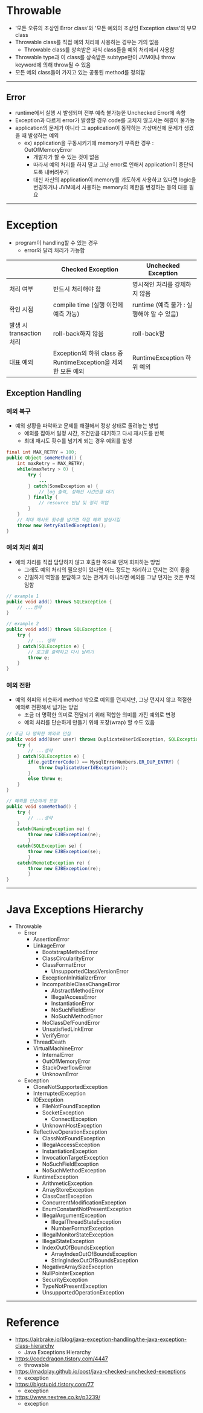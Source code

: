 # Throwable

- '모든 오류의 조상인 Error class'와 '모든 예외의 조상인 Exception class'의 부모 class
- Throwable class를 직접 예외 처리에 사용하는 경우는 거의 없음
  - Throwable class를 상속받은 자식 class들을 예외 처리에서 사용함
- Throwable type과 이 class를 상속받은 subtype만이 JVM이나 throw keyword에 의해 throw될 수 있음
- 모든 예외 class들이 가지고 있는 공통된 method를 정의함

---

## Error

- runtime에서 실행 시 발생되며 전부 예측 불가능한 Unchecked Error에 속함
- Exception과 다르게 error가 발생할 경우 code를 고치지 않고서는 해결이 불가능
- application의 문제가 아니라 그 application이 동작하는 가상머신에 문제가 생겼을 때 발생하는 예외
  - ex) application을 구동시키기에 memory가 부족한 경우 : OutOfMemoryError
    - 개발자가 할 수 있는 것이 없음
    - 따라서 예외 처리를 하지 말고 그냥 error로 인해서 application이 중단되도록 내버려두기
    - 대신 자신의 application이 memory를 과도하게 사용하고 있다면 logic을 변경하거나 JVM에서 사용하는 memory의 제한을 변경하는 등의 대응 필요

---

# Exception

- program이 handling할 수 있는 경우
  - error와 달리 처리가 가능함

||Checked Exception|Unchecked Exception|
|-|-|-|
|처리 여부|반드시 처리해야 함|명시적인 처리를 강제하지 않음|
|확인 시점|compile time (실행 이전에 예측 가능)|runtime (예측 불가 : 실행해야 알 수 있음)|
|발생 시 transaction 처리|roll-back하지 않음|roll-back함|
|대표 예외|Exception의 하위 class 중 RuntimeException을 제외한 모든 예외|RuntimeException 하위 예외|

## Exception Handling

### 예외 복구

- 예외 상황을 파악하고 문제를 해결해서 정상 상태로 돌려놓는 방법
  - 예외를 잡아서 일정 시간, 조건만큼 대기하고 다시 재시도를 반복
  - 최대 재시도 횟수를 넘기게 되는 경우 예외를 발생
```java
final int MAX_RETRY = 100;
public Object someMethod() {
    int maxRetry = MAX_RETRY;
    while(maxRetry > 0) {
        try {
            ...
        } catch(SomeException e) {
            // log 출력, 정해진 시간만큼 대기
        } finally {
            // resource 반납 및 정리 작업
        }
    }
    // 최대 재시도 횟수를 넘기면 직접 예외 발생시킴
    throw new RetryFailedException();
}
```

### 예외 처리 회피

- 예외 처리를 직접 담당하지 않고 호출한 쪽으로 던져 회피하는 방법
  - 그래도 예외 처리의 필요성이 있다면 어느 정도는 처리하고 던지는 것이 좋음
  - 긴밀하게 역할을 분담하고 있는 관계가 아니라면 예외를 그냥 던지는 것은 무책임함
```java
// example 1
public void add() throws SQLException {
    // ...생략
}

// example 2 
public void add() throws SQLException {
    try {
        // ... 생략
    } catch(SQLException e) {
        // 로그를 출력하고 다시 날리기
        throw e;
    }
}
```

### 예외 전환

- 예외 회피와 비슷하게 method 밖으로 예외를 던지지만, 그냥 던지지 않고 적절한 예외로 전환해서 넘기는 방법
  - 조금 더 명확한 의미로 전달되기 위해 적합한 의미를 가진 예외로 변경
  - 예외 처리를 단순하게 만들기 위해 포장(wrap) 할 수도 있음
```java
// 조금 더 명확한 예외로 던짐
public void add(User user) throws DuplicateUserIdException, SQLException {
    try {
        // ...생략
    } catch(SQLException e) {
        if(e.getErrorCode() == MysqlErrorNumbers.ER_DUP_ENTRY) {
            throw DuplicateUserIdException();
        }
        else throw e;
    }
}

// 예외를 단순하게 포장
public void someMethod() {
    try {
        // ...생략
    }
    catch(NamingException ne) {
        throw new EJBException(ne);
        }
    catch(SQLException se) {
        throw new EJBException(se);
        }
    catch(RemoteException re) {
        throw new EJBException(re);
        }
}
```

---

# Java Exceptions Hierarchy

- Throwable
  - Error
    - AssertionError
    - LinkageError
      - BootstrapMethodError
      - ClassCircularityError
      - ClassFormatError
        - UnsupportedClassVersionError
      - ExceptionInInitializerError
      - IncompatibleClassChangeError
        - AbstractMethodError
        - IllegalAccessError
        - InstantiationError
        - NoSuchFieldError
        - NoSuchMethodError
      - NoClassDefFoundError
      - UnsatisfiedLinkError
      - VerifyError
    - ThreadDeath
    - VirtualMachineError
      - InternalError
      - OutOfMemoryError
      - StackOverflowError
      - UnknownError
  - Exception
    - CloneNotSupportedException
    - InterruptedException
    - IOException
      - FileNotFoundException
      - SocketException
        - ConnectException
      - UnknownHostException
    - ReflectiveOperationException
      - ClassNotFoundException
      - IllegalAccessException
      - InstantiationException
      - InvocationTargetException
      - NoSuchFieldException
      - NoSuchMethodException
    - RuntimeException
      - ArithmeticException
      - ArrayStoreException
      - ClassCastException
      - ConcurrentModificationException
      - EnumConstantNotPresentException
      - IllegalArgumentException
        - IllegalThreadStateException
        - NumberFormatException
      - IllegalMonitorStateException
      - IllegalStateException
      - IndexOutOfBoundsException
        - ArrayIndexOutOfBoundsException
        - StringIndexOutOfBoundsException
      - NegativeArraySizeException
      - NullPointerException
      - SecurityException
      - TypeNotPresentException
      - UnsupportedOperationException

---

# Reference

- https://airbrake.io/blog/java-exception-handling/the-java-exception-class-hierarchy
  - Java Exceptions Hierarchy
- https://codedragon.tistory.com/4447
  - throwable
- https://madplay.github.io/post/java-checked-unchecked-exceptions
  - exception
- https://bigstupid.tistory.com/77
  - exception
- https://www.nextree.co.kr/p3239/
  - exception